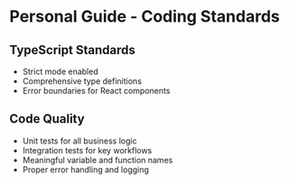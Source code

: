 # Personal Guide - Coding Standards

## TypeScript Standards
- Strict mode enabled
- Comprehensive type definitions
- Error boundaries for React components

## Code Quality
- Unit tests for all business logic
- Integration tests for key workflows
- Meaningful variable and function names
- Proper error handling and logging
